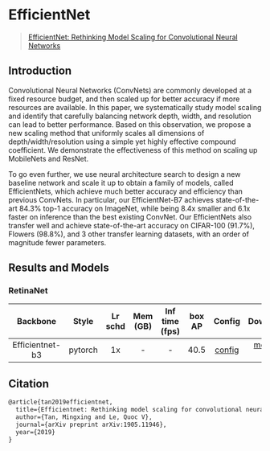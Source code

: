 # EfficientNet

> [EfficientNet: Rethinking Model Scaling for Convolutional Neural Networks](https://arxiv.org/abs/1905.11946v5)

<!-- [BACKBONE] -->

## Introduction

Convolutional Neural Networks (ConvNets) are commonly developed at a fixed resource budget, and then scaled up for better accuracy if more resources are available. In this paper, we systematically study model scaling and identify that carefully balancing network depth, width, and resolution can lead to better performance. Based on this observation, we propose a new scaling method that uniformly scales all dimensions of depth/width/resolution using a simple yet highly effective compound coefficient. We demonstrate the effectiveness of this method on scaling up MobileNets and ResNet.

To go even further, we use neural architecture search to design a new baseline network and scale it up to obtain a family of models, called EfficientNets, which achieve much better accuracy and efficiency than previous ConvNets. In particular, our EfficientNet-B7 achieves state-of-the-art 84.3% top-1 accuracy on ImageNet, while being 8.4x smaller and 6.1x faster on inference than the best existing ConvNet. Our EfficientNets also transfer well and achieve state-of-the-art accuracy on CIFAR-100 (91.7%), Flowers (98.8%), and 3 other transfer learning datasets, with an order of magnitude fewer parameters.

## Results and Models

### RetinaNet

|    Backbone     |  Style  | Lr schd | Mem (GB) | Inf time (fps) | box AP |                         Config                          |                                                                                                                                                                              Download                                                                                                                                                                              |
| :-------------: | :-----: | :-----: | :------: | :------------: | :----: | :-----------------------------------------------------: | :----------------------------------------------------------------------------------------------------------------------------------------------------------------------------------------------------------------------------------------------------------------------------------------------------------------------------------------------------------------: |
| Efficientnet-b3 | pytorch |   1x    |    -     |       -        |  40.5  | [config](./retinanet_effb3_fpn_8xb4-crop896-1x_coco.py) | [model](https://download.openmmlab.com/mmdetection/v2.0/efficientnet/retinanet_effb3_fpn_crop896_8x4_1x_coco/retinanet_effb3_fpn_crop896_8x4_1x_coco_20220322_234806-615a0dda.pth) \| [log](https://download.openmmlab.com/mmdetection/v2.0/efficientnet/retinanet_effb3_fpn_crop896_8x4_1x_coco/retinanet_effb3_fpn_crop896_8x4_1x_coco_20220322_234806.log.json) |

## Citation

```latex
@article{tan2019efficientnet,
  title={Efficientnet: Rethinking model scaling for convolutional neural networks},
  author={Tan, Mingxing and Le, Quoc V},
  journal={arXiv preprint arXiv:1905.11946},
  year={2019}
}
```
